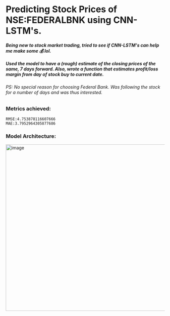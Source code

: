 # Predicting Stock Prices of NSE:FEDERALBNK using CNN-LSTM's.

<h5> Being new to stock market trading, tried to see if CNN-LSTM's can help me make some &#128176; lol.  <br> <br>
Used the model to have a (rough) estimate of the closing prices of the same, 7 days forward. Also, wrote a function that estimates profit/loss margin from day of stock buy to current date. </h5>

<h6> PS: No special reason for choosing Federal Bank. Was following the stock for a number of days and was thus interested. </h6>


<h3>Metrics achieved: </h3>

```
RMSE:4.753878116607666
MAE:3.7952964305877686

```

<h3> Model Architecture: </h3>
<img width="526" alt="image" src="https://user-images.githubusercontent.com/59755186/196001895-f657dd32-b227-4958-9b9c-dcd95bc33937.png">
